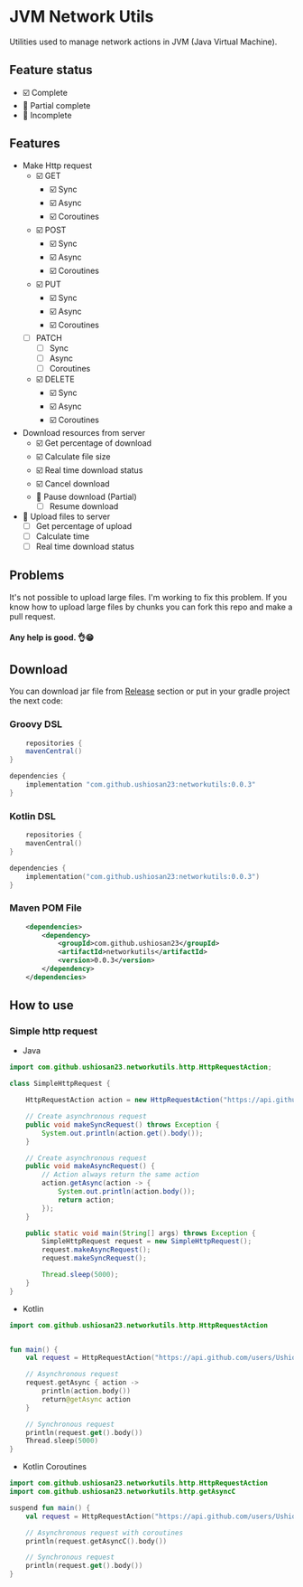 # JVM Network Utils

Utilities used to manage network actions in JVM (Java Virtual Machine).

## Feature status

- :ballot_box_with_check: Complete
- :white_square_button: Partial complete
- :black_square_button: Incomplete

## Features

- Make Http request
	- :ballot_box_with_check: GET
		- :ballot_box_with_check: Sync
		- :ballot_box_with_check: Async
		- :ballot_box_with_check: Coroutines
	- :ballot_box_with_check: POST
		- :ballot_box_with_check: Sync
		- :ballot_box_with_check: Async
		- :ballot_box_with_check: Coroutines
	- :ballot_box_with_check: PUT
		- :ballot_box_with_check: Sync
		- :ballot_box_with_check: Async
		- :ballot_box_with_check: Coroutines
	- [ ] PATCH
		- [ ] Sync
		- [ ] Async
		- [ ] Coroutines
	- :ballot_box_with_check: DELETE
		- :ballot_box_with_check: Sync
		- :ballot_box_with_check: Async
		- :ballot_box_with_check: Coroutines
- Download resources from server
	- :ballot_box_with_check: Get percentage of download
	- :ballot_box_with_check: Calculate file size
	- :ballot_box_with_check: Real time download status
	- :ballot_box_with_check: Cancel download
	- :white_square_button: Pause download (Partial)
		- [ ] Resume download
- :white_square_button: Upload files to server
	- [ ] Get percentage of upload
	- [ ] Calculate time
	- [ ] Real time download status

## Problems

It's not possible to upload large files. I'm working to fix this problem. If you know how to upload large files by
chunks you can fork this repo and make a pull request.

#### Any help is good. 👌😁

## Download

You can download jar file from [Release](#Release) section or put in your gradle project the next code:

### Groovy DSL

```groovy
    repositories {
	mavenCentral()
}

dependencies {
	implementation "com.github.ushiosan23:networkutils:0.0.3"
}
```

### Kotlin DSL

```kotlin
    repositories {
	mavenCentral()
}

dependencies {
	implementation("com.github.ushiosan23:networkutils:0.0.3")
}
```

### Maven POM File

```xml 
    <dependencies>
        <dependency>
            <groupId>com.github.ushiosan23</groupId>
            <artifactId>networkutils</artifactId>
            <version>0.0.3</version>
        </dependency>
    </dependencies>
```

## How to use

### Simple http request

- Java

```java
import com.github.ushiosan23.networkutils.http.HttpRequestAction;

class SimpleHttpRequest {

	HttpRequestAction action = new HttpRequestAction("https://api.github.com/users/Ushiosan23");

	// Create asynchronous request
	public void makeSyncRequest() throws Exception {
		System.out.println(action.get().body());
	}

	// Create asynchronous request
	public void makeAsyncRequest() {
		// Action always return the same action
		action.getAsync(action -> {
			System.out.println(action.body());
			return action;
		});
	}

	public static void main(String[] args) throws Exception {
		SimpleHttpRequest request = new SimpleHttpRequest();
		request.makeAsyncRequest();
		request.makeSyncRequest();

		Thread.sleep(5000);
	}
}
```

- Kotlin

```kotlin
import com.github.ushiosan23.networkutils.http.HttpRequestAction


fun main() {
	val request = HttpRequestAction("https://api.github.com/users/Ushiosan23")

	// Asynchronous request
	request.getAsync { action ->
		println(action.body())
		return@getAsync action
	}

	// Synchronous request
	println(request.get().body())
	Thread.sleep(5000)
}
```

- Kotlin Coroutines

```kotlin
import com.github.ushiosan23.networkutils.http.HttpRequestAction
import com.github.ushiosan23.networkutils.http.getAsyncC

suspend fun main() {
	val request = HttpRequestAction("https://api.github.com/users/Ushiosan23")

	// Asynchronous request with coroutines
	println(request.getAsyncC().body())

	// Synchronous request
	println(request.get().body())
}
```
